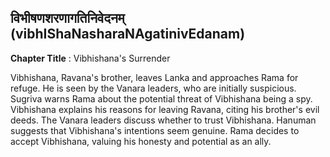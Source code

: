 ## विभीषणशरणागतिनिवेदनम् (vibhIShaNasharaNAgatinivEdanam)
**Chapter Title** : Vibhishana's Surrender

Vibhishana, Ravana's brother, leaves Lanka and approaches Rama for refuge. He is seen by the Vanara leaders, who are initially suspicious. Sugriva warns Rama about the potential threat of Vibhishana being a spy. Vibhishana explains his reasons for leaving Ravana, citing his brother's evil deeds. The Vanara leaders discuss whether to trust Vibhishana. Hanuman suggests that Vibhishana's intentions seem genuine. Rama decides to accept Vibhishana, valuing his honesty and potential as an ally.